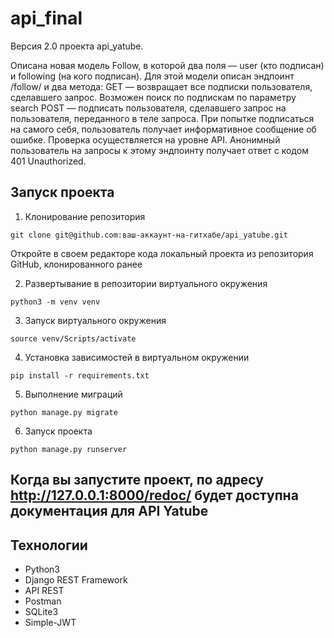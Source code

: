 # api_final
Версия 2.0 проекта api_yatube. 

Описана новая модель Follow, в которой два поля — user (кто подписан) и following (на кого подписан). Для этой модели описан эндпоинт /follow/ и два метода:
GET — возвращает все подписки пользователя, сделавшего запрос. Возможен поиск по подпискам по параметру search
POST — подписать пользователя, сделавшего запрос на пользователя, переданного в теле запроса. При попытке подписаться на самого себя, пользователь получает информативное сообщение об ошибке. Проверка осуществляется на уровне API.
Анонимный пользователь на запросы к этому эндпоинту получает ответ с кодом 401 Unauthorized.


## Запуск проекта
1. Клонирование репозитория
```
git clone git@github.com:ваш-аккаунт-на-гитхабе/api_yatube.git
```

Откройте в своем редакторе кода локальный проекта из репозитория GitHub, клонированного ранее

2. Развертывание в репозитории виртуального окружения
```
python3 -m venv venv
```
3. Запуск виртуального окружения
```
source venv/Scripts/activate
```
4. Установка зависимостей в виртуальном окружении
```
pip install -r requirements.txt
```

5. Выполнение миграций
```
python manage.py migrate
```

6. Запуск проекта
```
python manage.py runserver
```

## Когда вы запустите проект, по адресу http://127.0.0.1:8000/redoc/ будет доступна документация для API Yatube

## Технологии
- Python3
- Django REST Framework
- API REST
- Postman
- SQLite3
- Simple-JWT